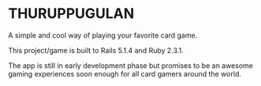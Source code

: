 # THURUPPUGULAN

A simple and cool way of playing your favorite card game.

This project/game is built to Rails 5.1.4 and Ruby 2.3.1.

The app is still in early development phase but promises to be an awesome gaming experiences soon enough for all card gamers around the world.
